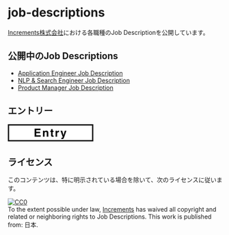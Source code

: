 # job-descriptions
[Increments株式会社](http://increments.co.jp/)における各職種のJob Descriptionを公開しています。

## 公開中のJob Descriptions
- [Application Engineer Job Description](https://github.com/increments/job-descriptions/blob/master/application_engineer.ja.md)
- [NLP & Search Engineer Job Description](https://github.com/increments/job-descriptions/blob/master/nlp_search_engineer.ja.md)
- [Product Manager Job Description](https://github.com/increments/job-descriptions/blob/master/product_manager.ja.md)

## エントリー
[![Entry](images/entry.png)](https://docs.google.com/a/qiita.com/forms/d/1DwbADEvGWeEpEtPPTrotDpRUyy5Wr4vsyqV3og86g4c/viewform)

## ライセンス
このコンテンツは、特に明示されている場合を除いて、次のライセンスに従います。

<p xmlns:dct="http://purl.org/dc/terms/" xmlns:vcard="http://www.w3.org/2001/vcard-rdf/3.0#">
  <a rel="license"
     href="http://creativecommons.org/publicdomain/zero/1.0/">
    <img src="http://i.creativecommons.org/p/zero/1.0/88x31.png" style="border-style: none;" alt="CC0" />
  </a>
  <br />
  To the extent possible under law,
  <a rel="dct:publisher"
     href="http://increments.co.jp">
    <span property="dct:title">Increments</span></a>
  has waived all copyright and related or neighboring rights to
  <span property="dct:title">Job Descriptions</span>.
This work is published from:
<span property="vcard:Country" datatype="dct:ISO3166"
      content="JP" about="http://increments.co.jp">
  日本</span>.
</p>
